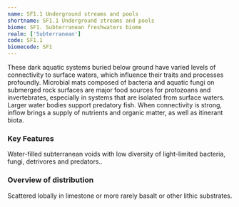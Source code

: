 ```yaml
---
name: SF1.1 Underground streams and pools
shortname: SF1.1 Underground streams and pools
biome: SF1. Subterranean freshwaters biome
realm: ['Subterranean']
code: SF1.1
biomecode: SF1
---
```


These dark aquatic systems buried below ground have varied levels of connectivity to surface waters, which influence their traits and processes profoundly. Microbial mats composed of bacteria and aquatic fungi on submerged rock surfaces are major food sources for protozoans and invertebrates, especially in systems that are isolated from surface waters. Larger water bodies support predatory fish. When connectivity is strong, inflow brings a supply of nutrients and organic matter, as well as itinerant biota.

### Key Features

Water-filled subterranean voids with low diversity of light-limited bacteria, fungi, detrivores and predators..

### Overview of distribution

Scattered lobally in limestone or more rarely basalt or other lithic substrates.
